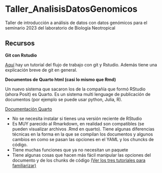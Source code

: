 # Taller_AnalisisDatosGenomicos
Taller de introducción a análisis de datos con datos genómicos para el seminario 2023 del laboratorio de Biología Neotropical


## Recursos

**Git con Rstudio**

[Aquí](http://destio.us.es/calvo/asignaturas/ge_esco/tutorialusargitgithubrstudio/UsarGitGithubconRStudio.html) hay un tutorial del flujo de trabajo con git y Rstudio. Además tiene una explicación breve de git en general. 

**Documentos de Quarto html (casi lo mismo que Rmd)**

Un nuevo sistema que sacaron los de la compañía que formó RStudio (ahora Posit) es Quarto. Es un sistema multi lenguage de publicación de documentos (por ejemplo se puede usar python, Julia, R).

[Documentación Quarto](https://quarto.org/docs/guide/)

- No se necesita instalar si tienes una versión reciente de RStudio
- Es MUY parecido al Rmarkdown, en realidad son compatibles (se pueden visualizar archivos .Rmd en quarto). Tiene algunas diferencias técnicas en la forma en la que se compilan los documentos y algunos cambios en como se pasan las opciones en el YAML y los chuncks de código. 
- Tiene muchas funciones que ya no necesitan un paquete
- Tiene algunas cosas que hacen más fácil manipular las opciones del documento y de los chunks de código [(Ver los tres tutoriales para familiarizar)](https://quarto.org/docs/get-started/hello/rstudio.html)
